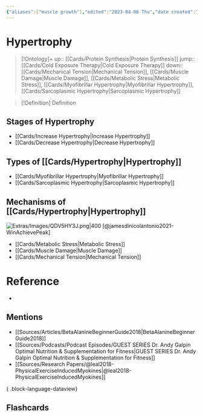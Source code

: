 ```yaml
---
{"aliases":["muscle growth"],"edited":"2023-04-06 Thu","date created":"2023-02-27 Mon","dg-publish":true,"permalink":"/cards/hypertrophy/","dgPassFrontmatter":true}
---
```


# Hypertrophy

> [!Ontology]+
> up:: [[Cards/Protein Synthesis\|Protein Synthesis]]
> jump:: [[Cards/Cold Exposure Therapy\|Cold Exposure Therapy]]
> down:: [[Cards/Mechanical Tension\|Mechanical Tension]], [[Cards/Muscle Damage\|Muscle Damage]], [[Cards/Metabolic Stress\|Metabolic Stress]], [[Cards/Myofibrillar Hypertrophy\|Myofibrillar Hypertrophy]], [[Cards/Sarcoplasmic Hypertrophy\|Sarcoplasmic Hypertrophy]]

> [!Definition] Definition

## Stages of Hypertrophy

- [[Cards/Increase Hypertrophy\|Increase Hypertrophy]]
- [[Cards/Decrease Hypertrophy\|Decrease Hypertrophy]]

## Types of [[Cards/Hypertrophy\|Hypertrophy]]

- [[Cards/Myofibrillar Hypertrophy\|Myofibrillar Hypertrophy]]
- [[Cards/Sarcoplasmic Hypertrophy\|Sarcoplasmic Hypertrophy]]

## Mechanisms of [[Cards/Hypertrophy\|Hypertrophy]]

![Extras/Images/QDV5HY3J.png|400](/img/user/Extras/Images/QDV5HY3J.png)
[@jamesdinicolantonio2021-WinAchievePeak]

- [[Cards/Metabolic Stress\|Metabolic Stress]]
- [[Cards/Muscle Damage\|Muscle Damage]]
- [[Cards/Mechanical Tension\|Mechanical Tension]]

# Reference

- 

## Mentions

- [[Sources/Articles/BetaAlanineBeginnerGuide2018\|BetaAlanineBeginnerGuide2018]]
- [[Sources/Podcasts/Podcast Episodes/GUEST SERIES Dr. Andy Galpin Optimal Nutrition & Supplementation for Fitness\|GUEST SERIES Dr. Andy Galpin Optimal Nutrition & Supplementation for Fitness]]
- [[Sources/Research Papers/@leal2018-PhysicalExerciseInducedMyokines\|@leal2018-PhysicalExerciseInducedMyokines]]

{ .block-language-dataview}

## Flashcards